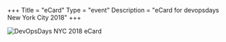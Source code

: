+++
Title = "eCard"
Type = "event"
Description = "eCard for devopsdays New York City 2018"
+++

<img alt="DevOpsDays NYC 2018 eCard" src="/events/2018-new-york-city/ecard.jpg">
